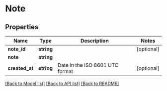 # Note

## Properties
Name | Type | Description | Notes
------------ | ------------- | ------------- | -------------
**note_id** | **string** |  | [optional] 
**note** | **string** |  | 
**created_at** | **string** | Date in the ISO 8601 UTC format | [optional] 

[[Back to Model list]](../README.md#documentation-for-models) [[Back to API list]](../README.md#documentation-for-api-endpoints) [[Back to README]](../README.md)


